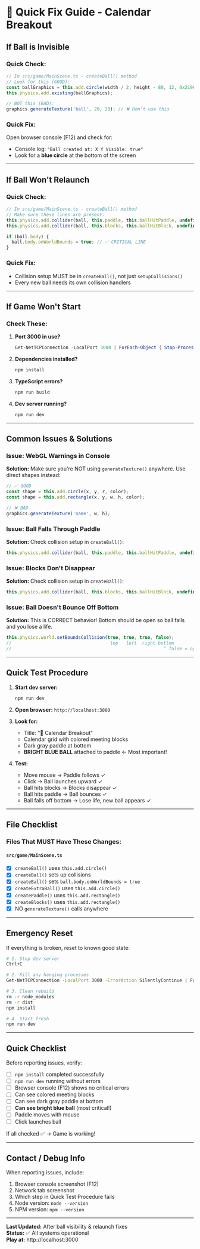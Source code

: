 # 🚀 Quick Fix Guide - Calendar Breakout

## If Ball is Invisible

### Quick Check:
```typescript
// In src/game/MainScene.ts - createBall() method
// Look for this (GOOD):
const ballGraphics = this.add.circle(width / 2, height - 80, 12, 0x2196F3);
this.physics.add.existing(ballGraphics);

// NOT this (BAD):
graphics.generateTexture('ball', 20, 20); // ❌ Don't use this
```

### Quick Fix:
Open browser console (F12) and check for:
- Console log: `"Ball created at: X Y Visible: true"`
- Look for a **blue circle** at the bottom of the screen

---

## If Ball Won't Relaunch

### Quick Check:
```typescript
// In src/game/MainScene.ts - createBall() method
// Make sure these lines are present:
this.physics.add.collider(ball, this.paddle, this.ballHitPaddle, undefined, this);
this.physics.add.collider(ball, this.blocks, this.ballHitBlock, undefined, this);

if (ball.body) {
  ball.body.onWorldBounds = true; // ✅ CRITICAL LINE
}
```

### Quick Fix:
- Collision setup MUST be in `createBall()`, not just `setupCollisions()`
- Every new ball needs its own collision handlers

---

## If Game Won't Start

### Check These:
1. **Port 3000 in use?**
   ```powershell
   Get-NetTCPConnection -LocalPort 3000 | ForEach-Object { Stop-Process -Id $_.OwningProcess -Force }
   ```

2. **Dependencies installed?**
   ```bash
   npm install
   ```

3. **TypeScript errors?**
   ```bash
   npm run build
   ```

4. **Dev server running?**
   ```bash
   npm run dev
   ```

---

## Common Issues & Solutions

### Issue: WebGL Warnings in Console
**Solution:** Make sure you're NOT using `generateTexture()` anywhere. Use direct shapes instead:
```typescript
// ✅ GOOD
const shape = this.add.circle(x, y, r, color);
const shape = this.add.rectangle(x, y, w, h, color);

// ❌ BAD
graphics.generateTexture('name', w, h);
```

### Issue: Ball Falls Through Paddle
**Solution:** Check collision setup in `createBall()`:
```typescript
this.physics.add.collider(ball, this.paddle, this.ballHitPaddle, undefined, this);
```

### Issue: Blocks Don't Disappear
**Solution:** Check collision setup in `createBall()`:
```typescript
this.physics.add.collider(ball, this.blocks, this.ballHitBlock, undefined, this);
```

### Issue: Ball Doesn't Bounce Off Bottom
**Solution:** This is CORRECT behavior! Bottom should be open so ball falls and you lose a life.
```typescript
this.physics.world.setBoundsCollision(true, true, true, false);
//                                     top   left  right bottom
//                                                         ^ false = open
```

---

## Quick Test Procedure

1. **Start dev server:**
   ```bash
   npm run dev
   ```

2. **Open browser:** `http://localhost:3000`

3. **Look for:**
   - Title: "📅 Calendar Breakout"
   - Calendar grid with colored meeting blocks
   - Dark gray paddle at bottom
   - **BRIGHT BLUE BALL** attached to paddle ← Most important!

4. **Test:**
   - Move mouse → Paddle follows ✓
   - Click → Ball launches upward ✓
   - Ball hits blocks → Blocks disappear ✓
   - Ball hits paddle → Ball bounces ✓
   - Ball falls off bottom → Lose life, new ball appears ✓

---

## File Checklist

### Files That MUST Have These Changes:

#### `src/game/MainScene.ts`
- [x] `createBall()` uses `this.add.circle()`
- [x] `createBall()` sets up collisions
- [x] `createBall()` sets `ball.body.onWorldBounds = true`
- [x] `createExtraBall()` uses `this.add.circle()`
- [x] `createPaddle()` uses `this.add.rectangle()`
- [x] `createBlocks()` uses `this.add.rectangle()`
- [x] NO `generateTexture()` calls anywhere

---

## Emergency Reset

If everything is broken, reset to known good state:

```bash
# 1. Stop dev server
Ctrl+C

# 2. Kill any hanging processes
Get-NetTCPConnection -LocalPort 3000 -ErrorAction SilentlyContinue | ForEach-Object { Stop-Process -Id $_.OwningProcess -Force }

# 3. Clean rebuild
rm -r node_modules
rm -r dist
npm install

# 4. Start fresh
npm run dev
```

---

## Quick Checklist

Before reporting issues, verify:

- [ ] `npm install` completed successfully
- [ ] `npm run dev` running without errors
- [ ] Browser console (F12) shows no critical errors
- [ ] Can see colored meeting blocks
- [ ] Can see dark gray paddle at bottom
- [ ] **Can see bright blue ball** (most critical!)
- [ ] Paddle moves with mouse
- [ ] Click launches ball

If all checked ✅ → Game is working!

---

## Contact / Debug Info

When reporting issues, include:

1. Browser console screenshot (F12)
2. Network tab screenshot
3. Which step in Quick Test Procedure fails
4. Node version: `node --version`
5. NPM version: `npm --version`

---

**Last Updated:** After ball visibility & relaunch fixes  
**Status:** ✅ All systems operational  
**Play at:** http://localhost:3000

